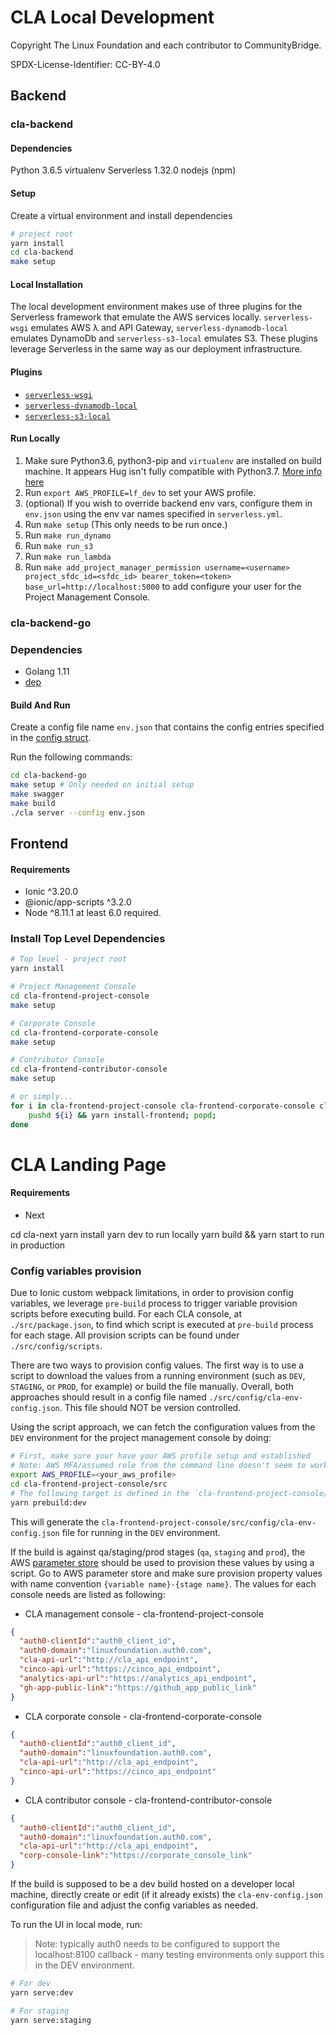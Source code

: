 # CLA Local Development

Copyright The Linux Foundation and each contributor to CommunityBridge.

SPDX-License-Identifier: CC-BY-4.0

## Backend

### cla-backend

#### Dependencies

Python 3.6.5
virtualenv
Serverless 1.32.0
nodejs (npm)

#### Setup

Create a virtual environment and install dependencies

```bash
# project root
yarn install
cd cla-backend
make setup
```

#### Local Installation

The local development environment makes use of three plugins for the Serverless
framework that emulate the AWS services locally. `serverless-wsgi` emulates AWS
λ and API Gateway, `serverless-dynamodb-local` emulates DynamoDb and
`serverless-s3-local` emulates S3. These plugins leverage Serverless in the same
way as our deployment infrastructure.

#### Plugins

* [`serverless-wsgi`](https://www.npmjs.com/package/serverless-wsgi)
* [`serverless-dynamodb-local`](https://www.npmjs.com/package/serverless-dynamodb-local)
* [`serverless-s3-local`](https://www.npmjs.com/package/serverless-s3-local)

#### Run Locally

1. Make sure Python3.6, python3-pip and `virtualenv` are installed on build
   machine. It appears Hug isn't fully compatible with Python3.7. [More info
   here](https://github.com/timothycrosley/hug/issues/631)
2. Run `export AWS_PROFILE=lf_dev` to set your AWS profile.
3. (optional) If you wish to override backend env vars, configure them in
   `env.json` using the env var names specified in `serverless.yml`.
4. Run `make setup` (This only needs to be run once.)
5. Run `make run_dynamo`
6. Run `make run_s3`
7. Run `make run_lambda`
8. Run `make add_project_manager_permission username=<username>
   project_sfdc_id=<sfdc_id> bearer_token=<token> base_url=http://localhost:5000`
   to add configure your user for the Project Management Console.

### cla-backend-go

### Dependencies

* Golang 1.11
* [dep](https://github.com/golang/dep)

#### Build And Run

Create a config file name `env.json` that contains the config entries specified
in the [config struct](/cla-backend-go/config/config.go).

Run the following commands:

```bash
cd cla-backend-go
make setup # Only needed on initial setup
make swagger
make build
./cla server --config env.json
```

## Frontend

#### Requirements

* Ionic ^3.20.0
* @ionic/app-scripts ^3.2.0
* Node ^8.11.1 at least 6.0 required.

### Install Top Level Dependencies

```bash
# Top level - project root
yarn install

# Project Management Console
cd cla-frontend-project-console
make setup

# Corporate Console
cd cla-frontend-corporate-console
make setup

# Contributor Console
cd cla-frontend-contributor-console
make setup

# or simply...
for i in cla-frontend-project-console cla-frontend-corporate-console cla-frontend-contributor-console; do
    pushd ${i} && yarn install-frontend; popd;
done
```

# CLA Landing Page

#### Requirements

* Next

cd cla-next
yarn install
yarn dev to run locally
yarn build && yarn start to run in production

### Config variables provision

Due to Ionic custom webpack limitations, in order to provision config variables,
we leverage `pre-build` process to trigger variable provision scripts before
executing build. For each CLA console, at `./src/package.json`, to find which
script is executed at `pre-build` process for each stage. All provision scripts
can be found under `./src/config/scripts`.

There are two ways to provision config values. The first way is to use a script to
download the values from a running environment (such as `DEV`, `STAGING`, or
`PROD`, for example) or build the file manually. Overall, both approaches should 
result in a config file named `./src/config/cla-env-config.json`. This file should
NOT be version controlled.

Using the script approach, we can fetch the configuration values from the `DEV`
environment for the project management console by doing:

```bash
# First, make sure your have your AWS profile setup and established
# Note: AWS MFA/assumed role from the command line doesn't seem to work with the node.js lib
export AWS_PROFILE=<your_aws_profile>
cd cla-frontend-project-console/src
# The following target is defined in the `cla-frontend-project-console/package.json` file
yarn prebuild:dev
```

This will generate the `cla-frontend-project-console/src/config/cla-env-config.json`
file for running in the `DEV` environment.

If the build is against qa/staging/prod stages (`qa`, `staging` and `prod`), the AWS
[parameter
store](https://docs.aws.amazon.com/systems-manager/latest/userguide/systems-manager-paramstore.html)
should be used to provision these values by using a script. Go to AWS parameter store and make
sure provision property values with name convention `{variable name}-{stage
name}`. The values for each console needs are listed as following:

* CLA management console - cla-frontend-project-console

```json
{
  "auth0-clientId":"auth0_client_id",
  "auth0-domain":"linuxfoundation.auth0.com",
  "cla-api-url":"http://cla_api_endpoint",
  "cinco-api-url":"https://cinco_api_endpoint",
  "analytics-api-url":"https://analytics_api_endpoint",
  "gh-app-public-link":"https://github_app_public_link"
}
```

* CLA corporate console - cla-frontend-corporate-console

```json
{
  "auth0-clientId":"auth0_client_id",
  "auth0-domain":"linuxfoundation.auth0.com",
  "cla-api-url":"http://cla_api_endpoint",
  "cinco-api-url":"https://cinco_api_endpoint"
}
```

* CLA contributor console - cla-frontend-contributor-console

```json
{
  "auth0-clientId":"auth0_client_id",
  "auth0-domain":"linuxfoundation.auth0.com",
  "cla-api-url":"http://cla_api_endpoint",
  "corp-console-link":"https://corporate_console_link"
}
```

If the build is supposed to be a dev build hosted on a developer local machine,
directly create or edit (if it already exists) the `cla-env-config.json` configuration
file and adjust the config variables as needed.

To run the UI in local mode, run:

> Note: typically auth0 needs to be configured to support the localhost:8100
callback - many testing environments only support this in the DEV environment.

```bash
# For dev
yarn serve:dev

# For staging
yarn serve:staging
```
